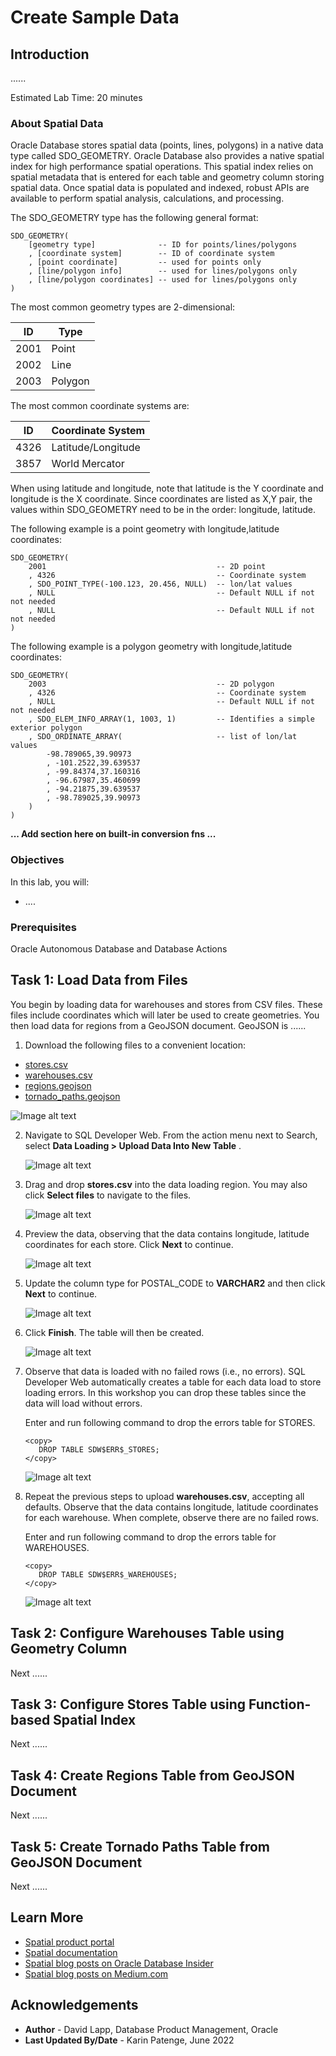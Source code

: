 # Create Sample Data


## Introduction

......

Estimated Lab Time: 20 minutes

 
### About Spatial Data

Oracle Database stores spatial data (points, lines, polygons) in a native data type called SDO_GEOMETRY. Oracle Database also provides a native spatial index for high performance spatial operations. This spatial index relies on spatial metadata that is entered for each table and geometry column storing spatial data. Once spatial data is populated and indexed, robust APIs are available to perform spatial analysis, calculations, and processing.

The SDO_GEOMETRY type has the following general format:

```
SDO_GEOMETRY( 
    [geometry type]              -- ID for points/lines/polygons
    , [coordinate system]        -- ID of coordinate system
    , [point coordinate]         -- used for points only
    , [line/polygon info]        -- used for lines/polygons only
    , [line/polygon coordinates] -- used for lines/polygons only
)
 ```

The most common geometry types are 2-dimensional:

  | ID |Type |
  | --- | --- | 
  | 2001 |Point |
  | 2002 |Line |
  | 2003 |Polygon |

The most common coordinate systems are:

  | ID |Coordinate System |
  | --- | --- | 
  | 4326 |Latitude/Longitude|
  | 3857 |World Mercator|

When using latitude and longitude, note that latitude is the Y coordinate and longitude is the X coordinate. Since coordinates are listed as X,Y pair, the values within SDO_GEOMETRY need to be in the order: longitude, latitude.

The following example is a point geometry with longitude,latitude coordinates:

```
SDO_GEOMETRY( 
    2001                                      -- 2D point
    , 4326                                    -- Coordinate system
    , SDO_POINT_TYPE(-100.123, 20.456, NULL)  -- lon/lat values
    , NULL                                    -- Default NULL if not not needed
    , NULL                                    -- Default NULL if not not needed
)
```

The following example is a polygon geometry with longitude,latitude coordinates:

```
SDO_GEOMETRY( 
    2003                                      -- 2D polygon
    , 4326                                    -- Coordinate system
    , NULL                                    -- Default NULL if not not needed 
    , SDO_ELEM_INFO_ARRAY(1, 1003, 1)         -- Identifies a simple exterior polygon
    , SDO_ORDINATE_ARRAY(                     -- list of lon/lat values
        -98.789065,39.90973
        , -101.2522,39.639537
        , -99.84374,37.160316
        , -96.67987,35.460699
        , -94.21875,39.639537
        , -98.789025,39.90973
    )
)
```


**... Add section here on built-in conversion fns ...**


### Objectives

In this lab, you will:
* ....


### Prerequisites

Oracle Autonomous Database and Database Actions 


## Task 1: Load Data from Files

You begin by loading data for warehouses and stores from CSV files. These files include coordinates which will later be used to create geometries. You then load data for regions from a GeoJSON document. GeoJSON is ......

1. Download the following files to a convenient location:
   
  - [stores.csv](files/stores.csv)
  - [warehouses.csv](files/warehouses.csv)
  - [regions.geojson](regions.geojson)
  - [tornado_paths.geojson](tornado-paths.geojson)
     
   ![Image alt text](images/create-data-00.png)

2. Navigate to SQL Developer Web. From the action menu next to Search, select **Data Loading > Upload Data Into New Table** . 
   
   ![Image alt text](images/create-data-01.png)

3. Drag and drop **stores.csv** into the data loading region. You may also click **Select files** to navigate to the files.
   
   ![Image alt text](images/create-data-02.png)

4. Preview the data, observing that the data contains longitude, latitude coordinates for each store. Click **Next** to continue.
   
   ![Image alt text](images/create-data-03.png)

5. Update the column type for POSTAL_CODE to **VARCHAR2** and then click **Next** to continue.
   
   ![Image alt text](images/create-data-04.png)

  
6. Click **Finish**. The table will then be created.
   
   ![Image alt text](images/create-data-05.png)

7. Observe that data is loaded with no failed rows (i.e., no errors). SQL Developer Web automatically creates a table for each data load to store loading errors. In this workshop you can drop these tables since the data will load without errors.

   Enter and run following command to drop the errors table for STORES.

      ```
      <copy> 
         DROP TABLE SDW$ERR$_STORES;
      </copy>
      ```

   ![Image alt text](images/create-data-06.png)

1. Repeat the previous steps to upload **warehouses.csv**, accepting all defaults. Observe that the data contains longitude, latitude coordinates for each warehouse. When complete, observe there are no failed rows. 

   Enter and run following command to drop the errors table for WAREHOUSES.

      ```
      <copy> 
         DROP TABLE SDW$ERR$_WAREHOUSES;
      </copy>
      ```

   ![Image alt text](images/create-data-07.png)


## Task 2: Configure Warehouses Table using Geometry Column

Next ......


## Task 3: Configure Stores Table using Function-based Spatial Index

Next ......

## Task 4: Create Regions Table from GeoJSON Document

Next ......


## Task 5: Create Tornado Paths Table from GeoJSON Document

Next ......








## Learn More

* [Spatial product portal](https://oracle.com/goto/spatial)
* [Spatial documentation](https://docs.oracle.com/en/database/oracle/oracle-database/19/spatl)
* [Spatial blog posts on Oracle Database Insider](https://blogs.oracle.com/database/category/db-spatial)
* [Spatial blog posts on Medium.com](https://medium.com/oracledevs/tagged/spatial)


## Acknowledgements

* **Author** - David Lapp, Database Product Management, Oracle
* **Last Updated By/Date** - Karin Patenge, June 2022